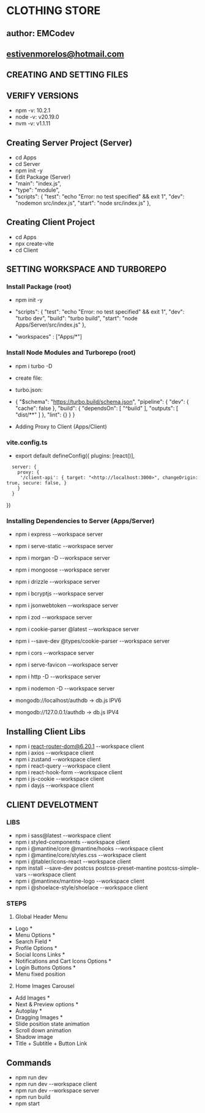 # CLOTHING STORE

## author: EMCodev

## <estivenmorelos@hotmail.com>

## CREATING AND SETTING FILES

## VERIFY VERSIONS

- npm -v: 10.2.1
- node -v: v20.19.0
- nvm -v: v1.1.11

## Creating Server Project (Server)

- cd Apps
- cd Server
- npm init -y
- Edit Package (Server)
- "main": "index.js",
- "type": "module",
- "scripts": { "test": "echo "Error: no test specified" && exit 1", "dev": "nodemon src/index.js", "start": "node src/index.js" },

## Creating Client Project

- cd Apps
- npx create-vite
- cd Client

## SETTING WORKSPACE AND TURBOREPO

### Install Package (root)

- npm init -y

- "scripts": { "test": "echo "Error: no test specified" && exit 1", "dev": "turbo dev", "build": "turbo build", "start": "node Apps/Server/src/index.js" },

- "workspaces" : ["Apps/*"]

### Install Node Modules and Turborepo (root)

- npm i turbo -D
- create file:
- turbo.json:
- {
    "$schema": "<https://turbo.build/schema.json>",
    "pipeline": {
    "dev": { "cache": false },
    "build": { "dependsOn": [ "^build" ], "outputs": [ "dist/**" ] },
    "lint": {}
    }
  }

- Adding Proxy to Client (Apps/Client)

### vite.config.ts

- export default defineConfig({
     plugins: [react()],
<!-- START -->
      server: {
        proxy: { 
         '/client-api': { target: "<http://localhost:3000>", changeOrigin: true, secure: false, }
        }  
      }
<!-- END -->
})

### Installing Dependencies to Server (Apps/Server)

- npm i express --workspace server   <!--  npm install express --no-save -->
- npm i serve-static --workspace server
- npm i morgan -D --workspace server
- npm i mongoose --workspace server
- npm i drizzle --workspace server
- npm i bcryptjs --workspace server
- npm i jsonwebtoken --workspace server
- npm i zod --workspace server
- npm i cookie-parser @latest --workspace server
- npm i --save-dev @types/cookie-parser --workspace server

- npm i cors --workspace server
- npm i serve-favicon --workspace server
- npm i http -D --workspace server <!--  npm i http-server -->
- npm i nodemon -D --workspace server

- mongodb://localhost/authdb -> db.js IPV6
- mongodb://127.0.0.1/authdb -> db.js IPV4

## Installing Client Libs

- npm i react-router-dom@6.20.1 --workspace client
- npm i axios --workspace client
- npm i zustand --workspace client
- npm i react-query --workspace client
- npm i react-hook-form --workspace client
- npm i js-cookie --workspace client
- npm i dayjs --workspace client


## CLIENT DEVELOTMENT

### LIBS

- npm i sass@latest --workspace client
- npm i styled-components --workspace client
- npm i @mantine/core @mantine/hooks --workspace client
- npm i @mantine/core/styles.css --workspace client
- npm i @tabler/icons-react --workspace client
- npm install --save-dev postcss postcss-preset-mantine postcss-simple-vars --workspace client
- npm i @mantinex/mantine-logo --workspace client
- npm i @shoelace-style/shoelace --workspace client

### STEPS

1) Global Header Menu

- Logo *
- Menu Options *
- Search Field *
- Profile Options *
- Social Icons Links *
- Notifications and Cart Icons Options *
- Login Buttons Options *
- Menu fixed position

2) Home Images Carousel

- Add Images *
- Next & Preview options *
- Autoplay *
- Dragging Images *
- Slide position state animation
- Scroll down animation
- Shadow image
- Title + Subtitle + Button Link

## Commands

- npm run dev
- npm run dev --workspace client
- npm run dev --workspace server
- npm run build
- npm start

